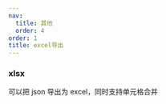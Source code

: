 ```yaml
---
nav:
  title: 其他
  order: 4
order: 1
title: excel导出
---
```


### xlsx

可以把 json 导出为 excel，同时支持单元格合并

<code src="./components/export/jsonToexcel.tsx"></code>
